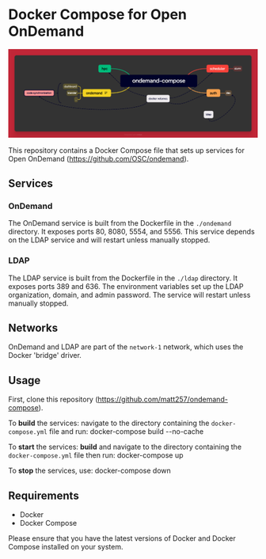 # Docker Compose for Open OnDemand 

![ondemand-compose](ondemand-compose.png)


This repository contains a Docker Compose file that sets up services for Open OnDemand (https://github.com/OSC/ondemand).



## Services

### OnDemand
The OnDemand service is built from the Dockerfile in the `./ondemand` directory. It exposes ports 80, 8080, 5554, and 5556. This service depends on the LDAP service and will restart unless manually stopped.

### LDAP
The LDAP service is built from the Dockerfile in the `./ldap` directory. It exposes ports 389 and 636. The environment variables set up the LDAP organization, domain, and admin password. The service will restart unless manually stopped.

## Networks

OnDemand and LDAP are part of the `network-1` network, which uses the Docker 'bridge' driver.

## Usage

First, clone this repository (https://github.com/matt257/ondemand-compose).

To **build** the services: 
navigate to the directory containing the `docker-compose.yml` file and run:
docker-compose build --no-cache

To **start** the services: 
**build** and navigate to the directory containing the `docker-compose.yml` file then run:
docker-compose up

To **stop** the services, 
use:
docker-compose down


## Requirements

- Docker
- Docker Compose

Please ensure that you have the latest versions of Docker and Docker Compose installed on your system.
